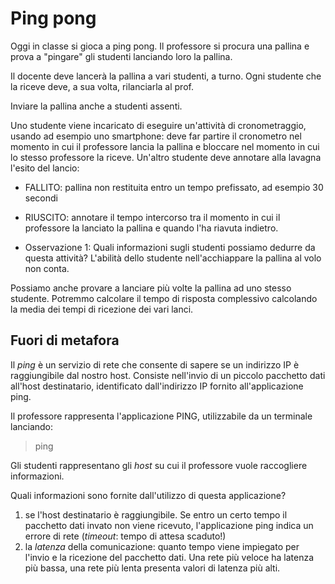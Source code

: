 # Ping pong

Oggi in classe si gioca a ping pong. Il professore si procura una pallina e prova a "pingare" gli studenti lanciando loro la pallina.

Il docente deve lancerà la pallina a vari studenti, a turno. Ogni studente che la riceve deve, a sua volta, rilanciarla al prof.

Inviare la pallina anche a studenti assenti.

Uno studente viene incaricato di eseguire un'attività di cronometraggio, usando ad esempio uno smartphone: deve far partire il cronometro nel momento in cui il professore lancia la pallina e bloccare nel momento in cui lo stesso professore la riceve.
Un'altro studente deve annotare alla lavagna l'esito del lancio:
- FALLITO: pallina non restituita entro un tempo prefissato, ad esempio 30 secondi
- RIUSCITO: annotare il tempo intercorso tra il momento in cui il professore la lanciato la pallina e quando l'ha riavuta indietro.

- Osservazione 1: Quali informazioni sugli studenti possiamo dedurre da questa attività? L'abilità dello studente nell'acchiappare la pallina al volo non conta.

Possiamo anche provare a lanciare più volte la pallina ad uno stesso studente. Potremmo calcolare il tempo di risposta complessivo calcolando la media dei tempi di ricezione dei vari lanci.

## Fuori di metafora

Il *ping* è un servizio di rete che consente di sapere se un indirizzo IP è raggiungibile dal nostro host. Consiste nell'invio di un piccolo pacchetto dati all'host destinatario, identificato dall'indirizzo IP fornito all'applicazione ping.

Il professore rappresenta l'applicazione PING, utilizzabile da un terminale lanciando:

> ping <IP destinazione>

Gli studenti rappresentano gli *host* su cui il professore vuole raccogliere informazioni.

Quali informazioni sono fornite dall'utilizzo di questa applicazione?

1) se l'host destinatario è raggiungibile. Se entro un certo tempo il pacchetto dati invato non viene ricevuto, l'applicazione ping indica un errore di rete (*timeout*: tempo di attesa scaduto!)
2) la *latenza* della comunicazione: quanto tempo viene impiegato per l'invio e la ricezione del pacchetto dati. Una rete più veloce ha latenza più bassa, una rete più lenta presenta valori di latenza più alti. 